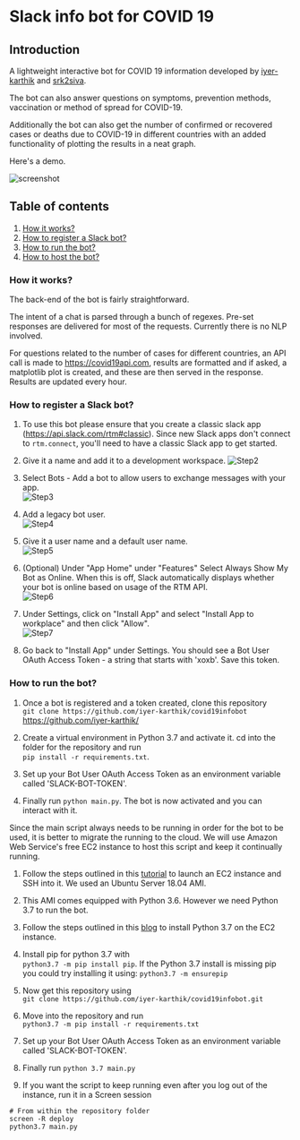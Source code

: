 # Slack info bot for COVID 19

## Introduction
A lightweight interactive bot for COVID 19 information developed by [iyer-karthik](https://github.com/iyer-karthik) and [srk2siva](https://github.com/srk2siva).

The bot can also answer questions on symptoms, prevention methods, vaccination or method of spread for COVID-19.

Additionally the bot can also get the number of confirmed or recovered cases or deaths due to COVID-19 in different countries with an added functionality of plotting the results in a neat graph.
 
Here's a demo. 

![screenshot](../master//images/slackbot.gif)

## Table of contents
1. [ How it works? ](#works)
2. [ How to register a Slack bot?](#register)
3. [ How to run the bot?](#run)
4. [ How to host the bot?](#host)

<a name="works"></a>
### How it works? 
The back-end of the bot is fairly straightforward. 

The intent of a chat is parsed through a bunch of regexes. Pre-set responses are delivered for most of the 
requests. Currently there is no NLP involved. 

For questions related to the number of cases for different countries, an API call is made 
to https://covid19api.com, results are formatted and if asked, a matplotlib plot is created, 
and these are then served in the response. Results are updated every hour.

<a name="register"></a>
### How to register a Slack bot?
1. To use this bot please ensure that you create a classic slack app (https://api.slack.com/rtm#classic).
Since new Slack apps don't connect to `rtm.connect`, you'll need to have a classic Slack app to get started.

2. Give it a name and add it to a development workspace. 
![Step2](../master//images/Step2.png)


3. Select Bots - Add a bot to allow users to exchange messages with your app.\
![Step3](../master//images/Step3.png)

4. Add a legacy bot user.\
![Step4](../master//images/Step4.png)

5. Give it a user name and a default user name.\
![Step5](../master//images/Step5.png)

6. (Optional) Under "App Home" under "Features" Select Always Show My Bot as Online. When this is off, Slack automatically displays whether your bot is online based on usage of the RTM API.\
![Step6](../master//images/Step6.png)

7. Under Settings, click on "Install App" and select "Install App to workplace" and then click "Allow".\
![Step7](../master//images/Step7.png)

8. Go back to "Install App" under Settings. You should see a Bot User OAuth Access Token - a string that starts with 'xoxb'. Save this token.

<a name="run"></a>
### How to run the bot?
1. Once a bot is registered and a token created, clone this repository\
`git clone https://github.com/iyer-karthik/covid19infobot` 
https://github.com/iyer-karthik/

2. Create a virtual environment in Python 3.7 and activate it. cd into the folder for the repository and run\
`pip install -r requirements.txt`. 

3. Set up your Bot User OAuth Access Token as an environment variable called 'SLACK-BOT-TOKEN'.

3. Finally run `python main.py`.
The bot is now activated and you can interact with it. 


<a name="host"></a>
Since the main script always needs to be running in order for the bot to be used, it is better
to migrate the running to the cloud. We will use Amazon Web Service's free EC2 instance to
host this script and keep it continually running. 

1. Follow the steps outlined in this [tutorial](https://towardsdatascience.com/deploying-a-python-web-app-on-aws-57ed772b2319) to launch an EC2 instance and SSH into it. 
We used an Ubuntu Server 18.04 AMI. 

2. This AMI comes equipped with Python 3.6. However we need Python 3.7 to run the bot. 

3. Follow the steps outlined in this [blog](https://linuxize.com/post/how-to-install-python-3-7-on-ubuntu-18-04/) to install Python 3.7 on the EC2 instance. 

4. Install pip for python 3.7 with \
`python3.7 -m pip install pip`. If the Python 3.7 
install is missing pip you could try installing it using: `python3.7 -m ensurepip`

5. Now get this repository using \
`git clone https://github.com/iyer-karthik/covid19infobot.git`

6. Move into the repository and run\
 `python3.7 -m pip install -r requirements.txt`

7. Set up your Bot User OAuth Access Token as an environment variable called 'SLACK-BOT-TOKEN'.

8. Finally run `python 3.7 main.py`

9. If you want the script to keep running even after you log out of the instance, run it in a Screen session

```
# From within the repository folder
screen -R deploy
python3.7 main.py
```


 




